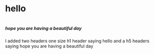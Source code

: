 # <h1> hello 
# <h5> hope you are having a beautiful day 

I added two headers one size h1 header saying hello and a h5 headers saying hope you are having a beautiful day 
